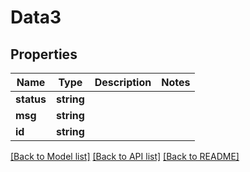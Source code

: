# Data3

## Properties
Name | Type | Description | Notes
------------ | ------------- | ------------- | -------------
**status** | **string** |  | 
**msg** | **string** |  | 
**id** | **string** |  | 

[[Back to Model list]](../../README.md#documentation-for-models) [[Back to API list]](../../README.md#documentation-for-api-endpoints) [[Back to README]](../../README.md)

